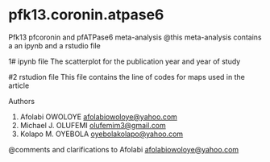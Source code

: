 # pfk13.coronin.atpase6
Pfk13 pfcoronin and pfATPase6 meta-analysis
@this meta-analysis contains a an ipynb and a rstudio file

1# ipynb file
The scatterplot for the publication year and year of study

#2 rstudion file
This file contains the line of codes for maps used in the article

Authors
1. Afolabi OWOLOYE      afolabiowoloye@yahoo.com
2. Michael J. OLUFEMI   olufemim3@gmail.com
3. Kolapo M. OYEBOLA    oyebolakolapo@yahoo.com

@comments and clarifications to Afolabi   afolabiowoloye@yahoo.com
